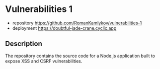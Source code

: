 # Vulnerabilities 1

- repository https://github.com/RomanKamlykov/vulnerabilities-1
- deployment https://doubtful-jade-crane.cyclic.app

## Description

The repository contains the source code for a Node.js application
built to expose XSS and CSRF vulnerabilities.
